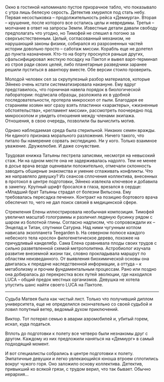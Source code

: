 Окно в гостиной напоминало пустое призрачное табло, что показывало с утра лишь белесую серость. Детектив хмурился под стать небу. Первая несостыковка – продолжительность рейса «Демиурга». Вторая – крушение, после которого все остались целы и невредимы. Третья – молчание в ответ на запросы Земли. Известные детали давали свободу предполагать что угодно, но Тимофей не спешил в погоню за сверхъестественным. Целый, согласованный механизм, не нарушающий законы физики, собирался из разрозненных частей истории довольно просто – саботаж миссии. Корабль еще не долетел до пункта назначения. Кто-то на борту проснулся раньше других, сфальсифицировал жесткую посадку на Пактол и вывел варп-терминал из строя ради своих целей, либо планетарные разведчики заранее решили пуститься в авантюру вместе. Обе версии стоило проверить.

Молодой человек сел за скрупулезный разбор материалов, которые Эйнеко очень кстати систематизировала накануне. Ему вдруг представилось, что горничная навела порядок в биологической лаборатории: подписала образцы, разложила их в удобной последовательности, протерла микроскоп от пыли. Благодаря ее стараниям хозяин мог сразу взять пластинки «характеры», «жизненные обстоятельства», «регламент миссии», рассмотреть поочередно под микроскопом и увидеть отношения между членами экипажа. Отношения, в свою очередь, позволили бы вычислить мотив.

Однако наблюдаемая среда была стерильной. Никаких семян вражды. Ни единого признака морального разложения. Ничего такого, что питало бы намерение сорвать экспедицию. Ни у кого. Только взаимное уважение. Дружелюбие. И даже сочувствие. 

Трудовая книжка Татьяны пестрела записями, несмотря на невысокий стаж. Ни на одном месте она не задерживалась надолго. Тем не менее в досье врача везде оценивали положительно, отмечали склонность заводить обширные знакомства и умение сглаживать конфликты. Что же направляло девушку? Из сеансов сплочения коллектива, внесенных в протокол в центре подготовки, Эйнеко извлекла ключевое и добавила в заметку. Крупный шрифт бросался в глаза, врезался в сердце: «Младший брат Татьяны страдал от болезни Вильсона. Ему требовалась пересадка печени». Контракт на позицию бортового врача обеспечил то, чего не дал поиск связей в медицинской сфере.

Стремления Елены иллюстрировала необычная композиция. Тимофей увеличил масштаб голограммы и различил ледяную бусинку рядом с шаром из болотной глины. Согласно надписям, что сопровождали их – Энцелад и Титан, спутники Сатурна. Над ними чугунным котлом нависала экзопланета Teegarden b. На северном полюсе каждого небесного тела «росло» филогенетическое дерево, похожее на причудливый канделябр. Сама Елена сравнивала плоды своих трудов с сильно разветвленной схемой метрополитена. Астробиолог изучала развитие внеземной жизни так, словно прокладывала маршрут по областям неизведанного. От выявления биохимической основы она двигалась к передаче наследственной информации, а оттуда – к метаболизму и прочим фундаментальным процессам. Рано или поздно она добиралась до перекрестка всех путей эволюции, где находился LUCA – общий предок местных организмов. Девушка не хотела упустить шанс найти своего LUCA на Пактоле.

---

Судьба Матвея была как чистый лист. Только что получивший диплом университета, еще не определился окончательно со своей судьбой и ловил попутный ветер, ведомый духом приключений. 

Виктор. Тот потерял семью в аварии аэромобилей и, убитый горем, искал, куда податься. 

Вплоть до подготовки к полету все четверо были незнакомы друг с другом. Каждому из них предложили наняться на «Демиург» в самый подходящий момент.

И вот специалисты собрались в центре подготовки к полету. Эмпатичные девушки и легко увлекающийся юноша втроем сплотились вокруг чужого горя. Оно заложило основу коллектива. Детектив, привыкший ко всякой грязи, с трудом верил, что так бывает. Обычно иерархия...
